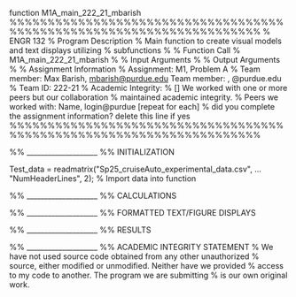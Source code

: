 function M1A_main_222_21_mbarish
%%%%%%%%%%%%%%%%%%%%%%%%%%%%%%%%%%%%%%%%%%%%%%%%%%%%%%%%%%%%%%%%%%%%%
% ENGR 132 
% Program Description 
% Main function to create visual models and text displays utilizing 
% subfunctions
%
% Function Call
% M1A_main_222_21_mbarish
%
% Input Arguments
%
% Output Arguments
%
% Assignment Information
%   Assignment:     M1, Problem A
%   Team member:    Max Barish, mbarish@purdue.edu
   Team member:    , @purdue.edu
%   Team ID:        222-21
%   Academic Integrity:
%     [] We worked with one or more peers but our collaboration
%        maintained academic integrity.
%     Peers we worked with: Name, login@purdue [repeat for each]
% did you complete the assignment information? delete this line if yes
%%%%%%%%%%%%%%%%%%%%%%%%%%%%%%%%%%%%%%%%%%%%%%%%%%%%%%%%%%%%%%%%%%%%%

%% ____________________
%% INITIALIZATION

Test_data = readmatrix("Sp25_cruiseAuto_experimental_data.csv", ...
    "NumHeaderLines", 2); % Import data into function
    
%% ____________________
%% CALCULATIONS

%% ____________________
%% FORMATTED TEXT/FIGURE DISPLAYS

%% ____________________
%% RESULTS


%% ____________________
%% ACADEMIC INTEGRITY STATEMENT
% We have not used source code obtained from any other unauthorized
% source, either modified or unmodified. Neither have we provided
% access to my code to another. The program we are submitting
% is our own original work.

